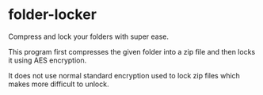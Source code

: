 # folder-locker
Compress and lock your folders with super ease.

This program first compresses the given folder into a zip file and then locks it using AES encryption.

It does not use normal standard encryption used to lock zip files which makes more difficult to unlock.
